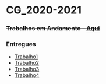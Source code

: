 # CG_2020-2021

### <s>Trabalhos em Andamento - [Aqui](trabalho4/)</s>

### Entregues
- [Trabalho1](trabalho1/)
- [Trabalho2](trabalho2/)
- [Trabalho3](trabalho3/)
- [Trabalho4](trabalho4/)

